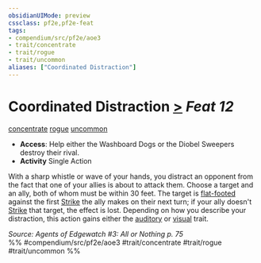 ```yaml
---
obsidianUIMode: preview
cssclass: pf2e,pf2e-feat
tags:
- compendium/src/pf2e/aoe3
- trait/concentrate
- trait/rogue
- trait/uncommon
aliases: ["Coordinated Distraction"]
---
```

# Coordinated Distraction  [>](../../rules/core-rulebook/chapter-9-playing-the-game.md#Actions "Single Action") *Feat 12*  
[concentrate](../../rules/traits/concentrate.md)  [rogue](../../rules/traits/rogue.md)  [uncommon](../../rules/traits/uncommon.md)  

- **Access**: Help either the Washboard Dogs or the Diobel Sweepers destroy their rival.
- **Activity** Single Action

With a sharp whistle or wave of your hands, you distract an opponent from the fact that one of your allies is about to attack them. Choose a target and an ally, both of whom must be within 30 feet. The target is [flat-footed](../../rules/conditions.md#Flat-footed) against the first [Strike](../../rules/actions/strike.md) the ally makes on their next turn; if your ally doesn't [Strike](../../rules/actions/strike.md) that target, the effect is lost. Depending on how you describe your distraction, this action gains either the [auditory](../../rules/traits/auditory.md) or [visual](../../rules/traits/visual.md) trait.

*Source: Agents of Edgewatch #3: All or Nothing p. 75*  
%% #compendium/src/pf2e/aoe3 #trait/concentrate #trait/rogue #trait/uncommon %%
